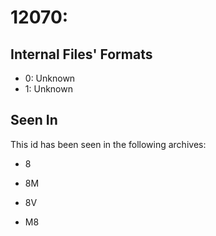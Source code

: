 # 12070: 

## Internal Files' Formats
- 0: Unknown
- 1: Unknown

## Seen In

This id has been seen in the following archives:  

- 8  

- 8M  

- 8V  

- M8  
